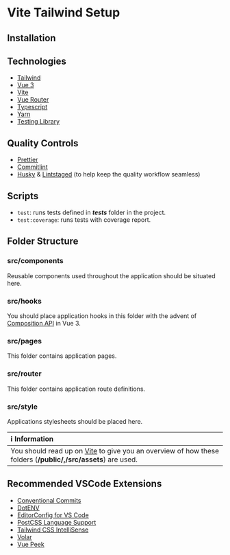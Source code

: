 # Vite Tailwind Setup

## Installation

## Technologies

* [Tailwind](https://tailwindcss.com/)
* [Vue 3](https://v3.vuejs.org/)
* [Vite](https://github.com/vitejs/vite)
* [Vue Router](https://next.router.vuejs.org/)
* [Typescript](https://www.typescriptlang.org/)
* [Yarn](https://yarnpkg.com/)
* [Testing Library](https://testing-library.com/docs/vue-testing-library/intro)

## Quality Controls

* [Prettier](https://prettier.io/)
* [Commitlint](http://commitlint.js.org/)
* [Husky](https://typicode.github.io/husky) & [Lintstaged](https://github.com/okonet/lint-staged) (to help keep the quality workflow seamless)

## Scripts

* `test`: runs tests defined in *__tests__* folder in the project.
* `test:coverage`: runs tests with coverage report.

## Folder Structure

### src/components

Reusable components used throughout the application should be situated here.

### src/hooks

You should place application hooks in this folder with the advent of [Composition API](https://v3.vuejs.org/api/composition-api.html#composition-api) in Vue 3.

### src/pages

This folder contains application pages.

### src/router

This folder contains application route definitions.

### src/style

Applications stylesheets should be placed here.

| :information_source: **Information** |
|:-------------------------------------|
| You should read up on [Vite](https://github.com/vitejs/vite) to give you an overview of how these folders (**/public/,/src/assets**) are used. |

## Recommended VSCode Extensions

* [Conventional Commits](https://marketplace.visualstudio.com/items?itemName=vivaxy.vscode-conventional-commits)
* [DotENV](https://marketplace.visualstudio.com/items?itemName=mikestead.dotenv)
* [EditorConfig for VS Code](https://marketplace.visualstudio.com/items?itemName=EditorConfig.EditorConfig)
* [PostCSS Language Support](https://marketplace.visualstudio.com/items?itemName=cpylua.language-postcss)
* [Tailwind CSS IntelliSense](https://marketplace.visualstudio.com/items?itemName=bradlc.vscode-tailwindcss)
* [Volar](https://marketplace.visualstudio.com/items?itemName=johnsoncodehk.volar)
* [Vue Peek](https://marketplace.visualstudio.com/items?itemName=dariofuzinato.vue-peek)

